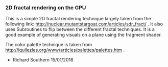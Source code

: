 ### 2D fractal rendering on the GPU
This is a simple 2D fractal rendering technique largely taken from the following link: http://nuclear.mutantstargoat.com/articles/sdr_fract/ . It also uses Subroutines to flip between the different fractal techniques. It is a good example of generating visuals on a plane using the fragment shader.

The color palette technique is taken from http://iquilezles.org/www/articles/palettes/palettes.htm .

- Richard Southern 
  15/01/2018
